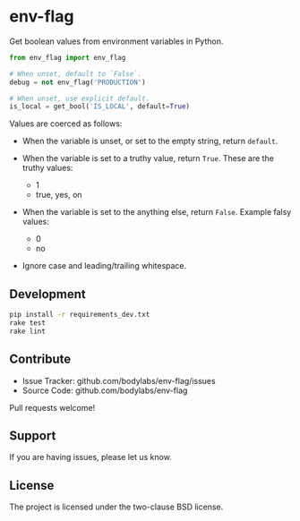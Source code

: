 env-flag
========

Get boolean values from environment variables in Python.

```py
from env_flag import env_flag

# When unset, default to `False`.
debug = not env_flag('PRODUCTION')

# When unset, use explicit default.
is_local = get_bool('IS_LOCAL', default=True)
```

Values are coerced as follows:

- When the variable is unset, or set to the empty string, return `default`.
- When the variable is set to a truthy value, return `True`.
  These are the truthy values:

    - 1
    - true, yes, on

- When the variable is set to the anything else, return `False`.
  Example falsy values:

    - 0
    - no

- Ignore case and leading/trailing whitespace.


Development
-----------

```sh
pip install -r requirements_dev.txt
rake test
rake lint
```


Contribute
----------

- Issue Tracker: github.com/bodylabs/env-flag/issues
- Source Code: github.com/bodylabs/env-flag

Pull requests welcome!


Support
-------

If you are having issues, please let us know.


License
-------

The project is licensed under the two-clause BSD license.
